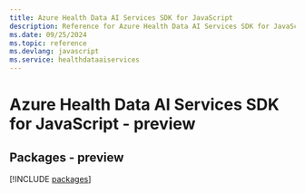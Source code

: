 ```yaml
---
title: Azure Health Data AI Services SDK for JavaScript
description: Reference for Azure Health Data AI Services SDK for JavaScript
ms.date: 09/25/2024
ms.topic: reference
ms.devlang: javascript
ms.service: healthdataaiservices
---
```

# Azure Health Data AI Services SDK for JavaScript - preview
## Packages - preview
[!INCLUDE [packages](health-data-ai-services-index.md)]